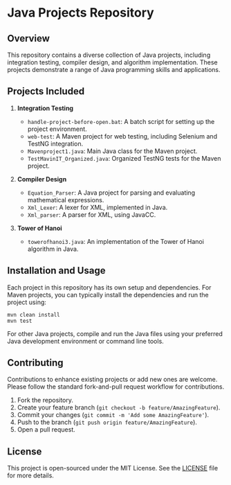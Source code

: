 # Java Projects Repository

## Overview
This repository contains a diverse collection of Java projects, including integration testing, compiler design, and algorithm implementation. These projects demonstrate a range of Java programming skills and applications.

## Projects Included

1. **Integration Testing**
   - `handle-project-before-open.bat`: A batch script for setting up the project environment.
   - `web-test`: A Maven project for web testing, including Selenium and TestNG integration.
   - `Mavenproject1.java`: Main Java class for the Maven project.
   - `TestMavinIT_Organized.java`: Organized TestNG tests for the Maven project.

2. **Compiler Design**
   - `Equation_Parser`: A Java project for parsing and evaluating mathematical expressions.
   - `Xml_Lexer`: A lexer for XML, implemented in Java.
   - `Xml_parser`: A parser for XML, using JavaCC.

3. **Tower of Hanoi**
   - `towerofhanoi3.java`: An implementation of the Tower of Hanoi algorithm in Java.

## Installation and Usage

Each project in this repository has its own setup and dependencies. For Maven projects, you can typically install the dependencies and run the project using:

```
mvn clean install
mvn test
```

For other Java projects, compile and run the Java files using your preferred Java development environment or command line tools.

## Contributing

Contributions to enhance existing projects or add new ones are welcome. Please follow the standard fork-and-pull request workflow for contributions.

1. Fork the repository.
2. Create your feature branch (`git checkout -b feature/AmazingFeature`).
3. Commit your changes (`git commit -m 'Add some AmazingFeature'`).
4. Push to the branch (`git push origin feature/AmazingFeature`).
5. Open a pull request.

## License

This project is open-sourced under the MIT License. See the [LICENSE](LICENSE) file for more details.
